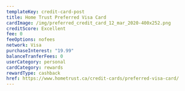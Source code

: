 ```yaml
---
templateKey: credit-card-post
title: Home Trust Preferred Visa Card
cardImage: /img/preferred_credit_card_12_mar_2020-400x252.png
creditScore: Excellent
fee: 0
feeOptions: nofees
network: Visa
purchaseInterest: "19.99"
balanceTranferFees: 0
userCategory: personal
cardCategory: rewards
rewardType: cashback
href: https://www.hometrust.ca/credit-cards/preferred-visa-card/
---
```

